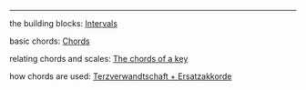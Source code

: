 -----

the building blocks: [Intervals](Intervals.md)

basic chords: [Chords](Chords.md)

relating chords and scales: [The chords of a key](The%20chords%20of%20a%20key.md)

how chords are used: [Terzverwandtschaft + Ersatzakkorde](Terzverwandtschaft%20+%20Ersatzakkorde.md)
